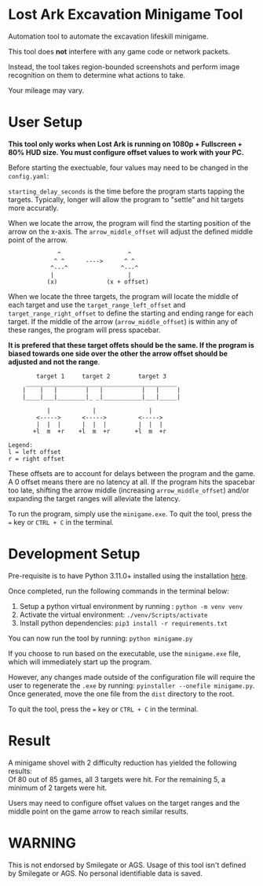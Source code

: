 # Lost Ark Excavation Minigame Tool
Automation tool to automate the excavation lifeskill minigame. 

This tool does **not** interfere with any game code or network packets. 

Instead, the tool takes region-bounded screenshots and perform image recognition on them to determine what actions to take.

Your mileage may vary.

# User Setup
**This tool only works when Lost Ark is running on 1080p + Fullscreen + 80% HUD size. You must configure offset values to work with your PC.**

Before starting the exectuable, four values may need to be changed in the `config.yaml`:

`starting_delay_seconds` is the time before the program starts tapping the targets. Typically, longer will allow the program to "settle" and hit targets more accuratly.

When we locate the arrow, the program will find the starting position of the arrow on the x-axis. The `arrow_middle_offset` will adjust the defined middle point of the arrow.
```
              ^                   ^
             ^ ^      ---->      ^ ^ 
            ^---^               ^---^
            |                     |  
           (x)              (x + offset)
```

When we locate the three targets, the program will locate the middle of each target and use the `target_range_left_offset` and `target_range_right_offset` to define the starting and ending range for each target. If the middle of the arrow (`arrow_middle_offset`) is within any of these ranges, the program will press spacebar. 

**It is prefered that these target offets should be the same. If the program is biased towards one side over the other the arrow offset should be adjusted and not the range**.

```
        target 1     target 2        target 3
     ___________________________________________
    |    |   |        |   |           |   |     |
    |____|___|________|_ _|___________|___|_____|

           |            |               |
        <----->      <----->         <----->
        |  |  |      |  |  |         |  |  |  
       +l  m  +r    +l  m  +r       +l  m  +r
       
Legend:
l = left offset
r = right offset
```

These offsets are to account for delays between the program and the game. A 0 offset means there are no latency at all. If the program hits the spacebar too late, shifting the arrow middle (increasing `arrow_middle_offset`) and/or expanding the target ranges will alleviate the latency.

To run the program, simply use the `minigame.exe`. To quit the tool, press the `=` key or `CTRL + C` in the terminal. 

# Development Setup
Pre-requisite is to have Python 3.11.0+ installed using the installation [here](https://www.python.org/downloads/).

Once completed, run the following commands in the terminal below:
1. Setup a python virtual environment by running : ```python -m venv venv```
2. Activate the virtual environment: ```./venv/Scripts/activate```
3. Install python dependencies: ```pip3 install -r requirements.txt```

You can now run the tool by running: ```python minigame.py```

If you choose to run based on the executable, use the `minigame.exe` file, which will immediately start up the program.

However, any changes made outside of the configuration file will require the user to regenerate the `.exe` by running:
```pyinstaller --onefile minigame.py```. Once generated, move the one file from the `dist` directory to the root.

To quit the tool, press the `=` key or `CTRL + C` in the terminal.

# Result
A minigame shovel with 2 difficulty reduction has yielded the following results:  
Of 80 out of 85 games, all 3 targets were hit. For the remaining 5, a minimum of 2 targets were hit.

Users may need to configure offset values on the target ranges and the middle point on the game arrow to reach similar results.

# WARNING
This is not endorsed by Smilegate or AGS. Usage of this tool isn't defined by Smilegate or AGS. No personal identifiable data is saved.
